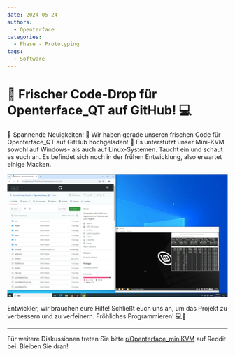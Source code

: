 ```yaml
---
date: 2024-05-24
authors:
  - Openterface
categories:
  - Phase - Prototyping
tags:
  - Software
---
```


# 🚀 Frischer Code-Drop für Openterface_QT auf GitHub! 💻

🎉 Spannende Neuigkeiten! 🎉 Wir haben gerade unseren frischen Code für Openterface_QT auf GitHub hochgeladen! 🌟 Es unterstützt unser Mini-KVM sowohl auf Windows- als auch auf Linux-Systemen. Taucht ein und schaut es euch an. Es befindet sich noch in der frühen Entwicklung, also erwartet einige Macken.

![openterface-qt-on-win](post-media/openterface-qt-on-win.jpg)

Entwickler, wir brauchen eure Hilfe! Schließt euch uns an, um das Projekt zu verbessern und zu verfeinern. Fröhliches Programmieren! 💻🔧

<!-- more -->
--------

Für weitere Diskussionen treten Sie bitte [r/Openterface_miniKVM](https://www.reddit.com/r/Openterface_miniKVM/) auf Reddit bei. Bleiben Sie dran!
